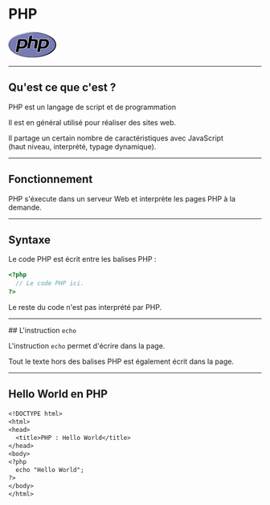 # PHP

![PHP Logo](img/php.png)



---



## Qu'est ce que c'est ?

PHP est un langage de script et de programmation

Il est en général utilisé pour réaliser des sites web.

Il partage un certain nombre de caractéristiques avec JavaScript  
(haut niveau, interprété, typage dynamique).



---



## Fonctionnement

PHP s'éxecute dans un serveur Web et interprète les pages PHP à la demande.

<!-- TODO Schema, y'en a un bien sur wikipedia -->



---



## Syntaxe


Le code PHP est écrit entre les balises PHP :

```php
<?php
  // Le code PHP ici.
?>
```

Le reste du code n'est pas interprété par PHP.



---



## L'instruction `echo`

L'instruction `echo` permet d'écrire dans la page.

Tout le texte hors des balises PHP est également écrit dans la page.



---


## Hello World en PHP

```
<!DOCTYPE html>
<html>
<head>
  <title>PHP : Hello World</title>
</head>
<body>
<?php
  echo "Hello World";
?>
</body>
</html>

```
